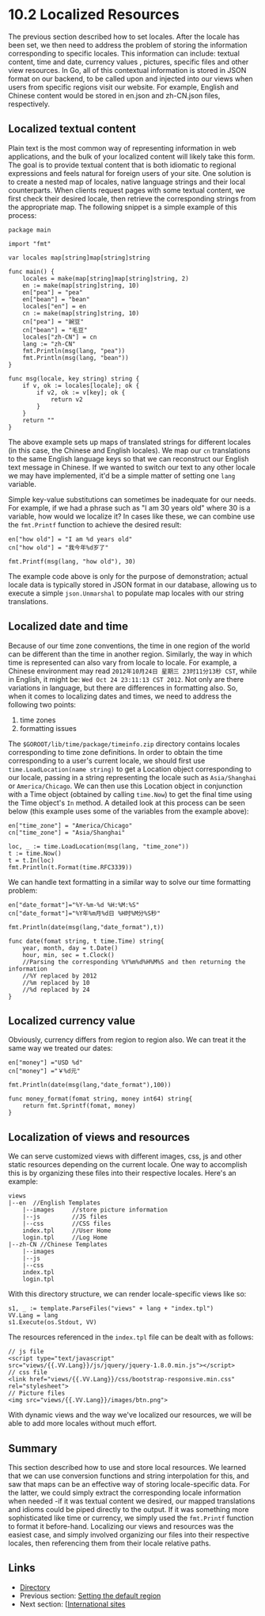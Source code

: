 # 10.2 Localized Resources

The previous section described how to set locales. After the locale has been set, we then need to address the problem of storing the information corresponding to specific locales. This information can include: textual content, time and date, currency values ​​, pictures, specific files and other view resources. In Go, all of this contextual information is stored in JSON format on our backend, to be called upon and injected into our views when users from specific regions visit our website. For example, English and Chinese content would be stored in en.json and zh-CN.json files, respectively.

## Localized textual content

Plain text is the most common way of representing information in web applications, and the bulk of your localized content will likely take this form. The goal is to provide textual content that is both idiomatic to regional expressions and feels natural for foreign users of your site. One solution is to create a nested map of locales, native language strings and their local counterparts. When clients request pages with some textual content, we first check their desired locale, then retrieve the corresponding strings from the appropriate map. The following snippet is a simple example of this process:

```text
package main

import "fmt"

var locales map[string]map[string]string

func main() {
    locales = make(map[string]map[string]string, 2)
    en := make(map[string]string, 10)
    en["pea"] = "pea"
    en["bean"] = "bean"
    locales["en"] = en
    cn := make(map[string]string, 10)
    cn["pea"] = "豌豆"
    cn["bean"] = "毛豆"
    locales["zh-CN"] = cn
    lang := "zh-CN"
    fmt.Println(msg(lang, "pea"))
    fmt.Println(msg(lang, "bean"))
}

func msg(locale, key string) string {
    if v, ok := locales[locale]; ok {
        if v2, ok := v[key]; ok {
            return v2
        }
    }
    return ""
}
```

The above example sets up maps of translated strings for different locales \(in this case, the Chinese and English locales\). We map our `cn` translations to the same English language keys so that we can reconstruct our English text message in Chinese. If we wanted to switch our text to any other locale we may have implemented, it'd be a simple matter of setting one `lang` variable.

Simple key-value substitutions can sometimes be inadequate for our needs. For example, if we had a phrase such as "I am 30 years old" where 30 is a variable, how would we localize it? In cases like these, we can combine use the `fmt.Printf` function to achieve the desired result:

```text
en["how old"] = "I am %d years old"
cn["how old"] = "我今年%d岁了"

fmt.Printf(msg(lang, "how old"), 30)
```

The example code above is only for the purpose of demonstration; actual locale data is typically stored in JSON format in our database, allowing us to execute a simple `json.Unmarshal` to populate map locales with our string translations.

## Localized date and time

Because of our time zone conventions, the time in one region of the world can be different than the time in another region. Similarly, the way in which time is represented can also vary from locale to locale. For example, a Chinese environment may read `2012年10月24日 星期三 23时11分13秒 CST`, while in English, it might be: `Wed Oct 24 23:11:13 CST 2012`. Not only are there variations in language, but there are differences in formatting also. So, when it comes to localizing dates and times, we need to address the following two points:

1. time zones
2. formatting issues

The `$GOROOT/lib/time/package/timeinfo.zip` directory contains locales corresponding to time zone definitions. In order to obtain the time corresponding to a user's current locale, we should first use `time.LoadLocation(name string)` to get a Location object corresponding to our locale, passing in a string representing the locale such as `Asia/Shanghai` or `America/Chicago`. We can then use this Location object in conjunction with a Time object \(obtained by calling `time.Now`\) to get the final time using the Time object's `In` method. A detailed look at this process can be seen below \(this example uses some of the variables from the example above\):

```text
en["time_zone"] = "America/Chicago"
cn["time_zone"] = "Asia/Shanghai"

loc, _ := time.LoadLocation(msg(lang, "time_zone"))
t := time.Now()
t = t.In(loc)
fmt.Println(t.Format(time.RFC3339))
```

We can handle text formatting in a similar way to solve our time formatting problem:

```text
en["date_format"]="%Y-%m-%d %H:%M:%S"
cn["date_format"]="%Y年%m月%d日 %H时%M分%S秒"

fmt.Println(date(msg(lang,"date_format"),t))

func date(fomat string, t time.Time) string{
    year, month, day = t.Date()
    hour, min, sec = t.Clock()
    //Parsing the corresponding %Y%m%d%H%M%S and then returning the information
    //%Y replaced by 2012
    //%m replaced by 10
    //%d replaced by 24
}
```

## Localized currency value

Obviously, currency differs from region to region also. We can treat it the same way we treated our dates:

```text
en["money"] ="USD %d"
cn["money"] ="￥%d元"

fmt.Println(date(msg(lang,"date_format"),100))

func money_format(fomat string, money int64) string{
    return fmt.Sprintf(fomat, money)
}
```

## Localization of views and resources

We can serve customized views with different images, css, js and other static resources depending on the current locale. One way to accomplish this is by organizing these files into their respective locales. Here's an example:

```text
views
|--en  //English Templates
    |--images     //store picture information
    |--js         //JS files 
    |--css        //CSS files
    index.tpl     //User Home
    login.tpl     //Log Home
|--zh-CN //Chinese Templates
    |--images
    |--js
    |--css
    index.tpl
    login.tpl
```

With this directory structure, we can render locale-specific views like so:

```text
s1, _ := template.ParseFiles("views" + lang + "index.tpl")
VV.Lang = lang
s1.Execute(os.Stdout, VV)
```

The resources referenced in the `index.tpl` file can be dealt with as follows:

```text
// js file
<script type="text/javascript" src="views/{{.VV.Lang}}/js/jquery/jquery-1.8.0.min.js"></script>
// css file
<link href="views/{{.VV.Lang}}/css/bootstrap-responsive.min.css" rel="stylesheet">
// Picture files
<img src="views/{{.VV.Lang}}/images/btn.png">
```

With dynamic views and the way we've localized our resources, we will be able to add more locales without much effort.

## Summary

This section described how to use and store local resources. We learned that we can use conversion functions and string interpolation for this, and saw that maps can be an effective way of storing locale-specific data. For the latter, we could simply extract the corresponding locale information when needed -if it was textual content we desired, our mapped translations and idioms could be piped directly to the output. If it was something more sophisticated like time or currency, we simply used the `fmt.Printf` function to format it before-hand. Localizing our views and resources was the easiest case, and simply involved organizing our files into their respective locales, then referencing them from their locale relative paths.

## Links

* [Directory](preface.md)
* Previous section: [Setting the default region](10.1.md)
* Next section: \[[International sites](10.3.md)

